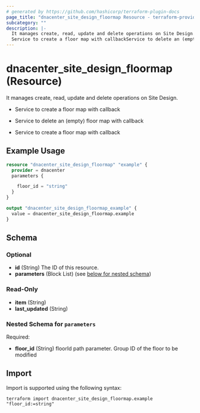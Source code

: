 ```yaml
---
# generated by https://github.com/hashicorp/terraform-plugin-docs
page_title: "dnacenter_site_design_floormap Resource - terraform-provider-dnacenter"
subcategory: ""
description: |-
  It manages create, read, update and delete operations on Site Design.
  Service to create a floor map with callbackService to delete an (empty) floor map with callbackService to create a floor map with callback
---
```


# dnacenter_site_design_floormap (Resource)

It manages create, read, update and delete operations on Site Design.

- Service to create a floor map with callback

- Service to delete an (empty) floor map with callback

- Service to create a floor map with callback

## Example Usage

```terraform
resource "dnacenter_site_design_floormap" "example" {
  provider = dnacenter
  parameters {

    floor_id = "string"
  }
}

output "dnacenter_site_design_floormap_example" {
  value = dnacenter_site_design_floormap.example
}
```

<!-- schema generated by tfplugindocs -->
## Schema

### Optional

- **id** (String) The ID of this resource.
- **parameters** (Block List) (see [below for nested schema](#nestedblock--parameters))

### Read-Only

- **item** (String)
- **last_updated** (String)

<a id="nestedblock--parameters"></a>
### Nested Schema for `parameters`

Required:

- **floor_id** (String) floorId path parameter. Group ID of the floor to be modified

## Import

Import is supported using the following syntax:

```shell
terraform import dnacenter_site_design_floormap.example "floor_id:=string"
```
